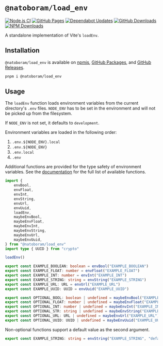 # `@natoboram/load_env`

[![Node.js CI](https://github.com/NatoBoram/load_env/actions/workflows/node.js.yaml/badge.svg)](https://github.com/NatoBoram/load_env/actions/workflows/node.js.yaml) [![GitHub Pages](https://github.com/NatoBoram/load_env/actions/workflows/github-pages.yaml/badge.svg)](https://github.com/NatoBoram/load_env/actions/workflows/github-pages.yaml) [![Dependabot Updates](https://github.com/NatoBoram/load_env/actions/workflows/dependabot/dependabot-updates/badge.svg)](https://github.com/NatoBoram/load_env/actions/workflows/dependabot/dependabot-updates) [![GitHub Downloads](https://img.shields.io/github/downloads/natoboram/load_env/total?logo=github&color=0969da)](https://github.com/natoboram/load_env/releases) [![NPM Downloads](https://img.shields.io/npm/dt/%40natoboram/load_env?logo=npm&color=CB3837)](https://www.npmjs.com/package/@natoboram/load_env)

A standalone implementation of Vite's `loadEnv`.

## Installation

`@natoboram/load_env` is available on [npmjs](https://www.npmjs.com/package/@natoboram/load_env), [GitHub Packages](https://github.com/NatoBoram/load_env/pkgs/npm/load_env), and [GitHub Releases](https://github.com/NatoBoram/load_env/releases).

```sh
pnpm i @natoboram/load_env
```

## Usage

The `loadEnv` function loads environment variables from the current directory's `.env` files. `NODE_ENV` has to be set in the environment and will not be picked up from the filesystem.

If `NODE_ENV` is not set, it defaults to `development`.

Environment variables are loaded in the following order:

1. `.env.${NODE_ENV}.local`
2. `.env.${NODE_ENV}`
3. `.env.local`
4. `.env`

Additional functions are provided for the type safety of environment variables. See the [documentation](https://natoboram.github.io/load_env) for the full list of available functions.

```ts
import {
	envBool,
	envFloat,
	envInt,
	envString,
	envUrl,
	envUuid,
	loadEnv,
	maybeEnvBool,
	maybeEnvFloat,
	maybeEnvInt,
	maybeEnvString,
	maybeEnvUrl,
	maybeEnvUuid,
} from "@natoboram/load_env"
import type { UUID } from "crypto"

loadEnv()

export const EXAMPLE_BOOLEAN: boolean = envBool("EXAMPLE_BOOLEAN")
export const EXAMPLE_FLOAT: number = envFloat("EXAMPLE_FLOAT")
export const EXAMPLE_INT: number = envInt("EXAMPLE_INT")
export const EXAMPLE_STRING: string = envString("EXAMPLE_STRING")
export const EXAMPLE_URL: URL = envUrl("EXAMPLE_URL")
export const EXAMPLE_UUID: UUID = envUuid("EXAMPLE_UUID")

export const OPTIONAL_BOOL: boolean | undefined = maybeEnvBool("EXAMPLE_BOOL")
export const OPTIONAL_FLOAT: number | undefined = maybeEnvFloat("EXAMPLE_FLOAT")
export const OPTIONAL_INT: number | undefined = maybeEnvInt("EXAMPLE_INT")
export const OPTIONAL_STR: string | undefined = maybeEnvString("EXAMPLE_STR")
export const OPTIONAL_URL: URL | undefined = maybeEnvUrl("EXAMPLE_URL")
export const OPTIONAL_UUID: UUID | undefined = maybeEnvUuid("EXAMPLE_UUID")
```

Non-optional functions support a default value as the second argument.

```ts
export const EXAMPLE_STRING: string = envString("EXAMPLE_STRING", "default")
```
